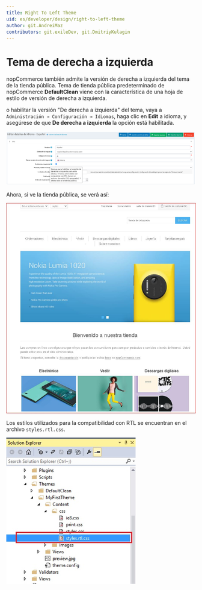 ```yaml
---
title: Right To Left Theme
uid: es/developer/design/right-to-left-theme
author: git.AndreiMaz
contributors: git.exileDev, git.DmitriyKulagin
---
```


# Tema de derecha a izquierda

nopCommerce también admite la versión de derecha a izquierda del tema de la tienda pública.
Tema de tienda pública predeterminado de nopCommerce **DefaultClean** viene con la característica de una hoja de estilo de versión de derecha a izquierda.

o habilitar la versión "De derecha a izquierda" del tema, vaya a `Administración → Configuración → Idiomas`, haga clic en **Edit** a idioma, y ​​asegúrese de que **De derecha a izquierda** la opción está habilitada.

![rtm-settings](_static/right-to-left-theme/rtm-settings.png)

Ahora, si ve la tienda pública, se verá así:

![rtm-public](_static/right-to-left-theme/rtm-public.jpg)

Los estilos utilizados para la compatibilidad con RTL se encuentran en el archivo `styles.rtl.css`.

![rtm-css](_static/right-to-left-theme/rtm-css.jpg)
